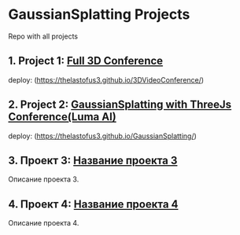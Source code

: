 # GaussianSplatting Projects

Repo with all projects

## 1. Project 1: [Full 3D Conference](https://github.com/thelastofus3/3DVideoConference)
deploy: (https://thelastofus3.github.io/3DVideoConference/)

## 2. Project 2: [GaussianSplatting with ThreeJs Conference(Luma AI)](https://github.com/thelastofus3/GaussianSplatting)
deploy: (https://thelastofus3.github.io/GaussianSplatting/)

## 3. Проект 3: [Название проекта 3](https://github.com/your-username/project3)
Описание проекта 3.

## 4. Проект 4: [Название проекта 4](https://github.com/your-username/project4)
Описание проекта 4.
